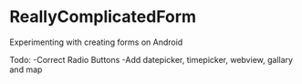 ReallyComplicatedForm
=====================

Experimenting with creating forms on Android


Todo:
-Correct Radio Buttons
-Add datepicker, timepicker, webview, gallary and map
